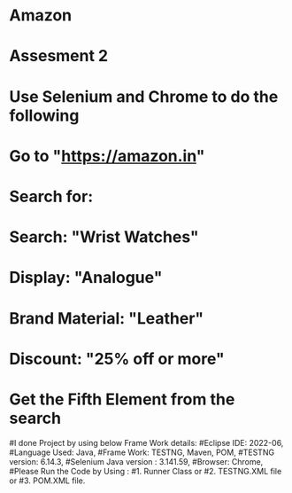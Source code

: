 # Amazon 
# Assesment 2
# Use Selenium and Chrome to do the following
# Go to "https://amazon.in"
# Search for:
  # Search: "Wrist Watches"
  # Display: "Analogue"
  # Brand Material: "Leather"
  # Discount: "25% off or more"
# Get the Fifth Element from the search
#I done Project by using below Frame Work details:
  #Eclipse IDE: 2022-06,
  #Language Used: Java,
  #Frame Work: TESTNG, Maven, POM,
  #TESTNG version: 6.14.3,
  #Selenium Java version : 3.141.59,
  #Browser: Chrome,
  #Please Run the Code by Using :
    #1. Runner Class or
    #2. TESTNG.XML file or
    #3. POM.XML file.




